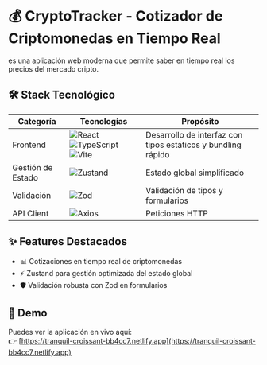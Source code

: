 # 💰 CryptoTracker - Cotizador de Criptomonedas en Tiempo Real

es una aplicación web moderna que permite saber en tiempo real los precios del mercado cripto.

## 🛠 Stack Tecnológico

| Categoría       | Tecnologías                                                                 | Propósito                                                                 |
|-----------------|-----------------------------------------------------------------------------|---------------------------------------------------------------------------|
| Frontend        | ![React](https://img.shields.io/badge/React-20232A?style=flat&logo=react) ![TypeScript](https://img.shields.io/badge/TypeScript-007ACC?style=flat&logo=typescript) ![Vite](https://img.shields.io/badge/Vite-B73BFE?style=flat&logo=vite) | Desarrollo de interfaz con tipos estáticos y bundling rápido |
| Gestión de Estado | ![Zustand](https://img.shields.io/badge/Zustand-764ABC?style=flat) | Estado global simplificado |
| Validación      | ![Zod](https://img.shields.io/badge/Zod-3E63DD?style=flat)                  | Validación de tipos y formularios |
| API Client      | ![Axios](https://img.shields.io/badge/Axios-5A29E4?style=flat&logo=axios)   | Peticiones HTTP |


## ✨ Features Destacados

- 📊 Cotizaciones en tiempo real de criptomonedas
- ⚡ Zustand para gestión optimizada del estado global
- 🛡 Validación robusta con Zod en formularios

## 🌟 Demo

Puedes ver la aplicación en vivo aquí:  
👉 [https://tranquil-croissant-bb4cc7.netlify.app](https://tranquil-croissant-bb4cc7.netlify.app)
